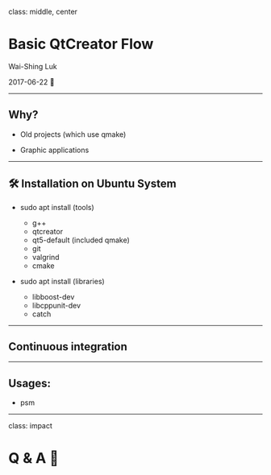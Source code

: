 class: middle, center

# Basic QtCreator Flow

Wai-Shing Luk

2017-06-22 📅

---

## Why?

- Old projects (which use qmake)

- Graphic applications

---

## 🛠️ Installation on Ubuntu System

- sudo apt install (tools)

  - g++
  - qtcreator
  - qt5-default (included qmake)
  - git
  - valgrind
  - cmake

- sudo apt install (libraries)
  - libboost-dev
  - libcppunit-dev
  - catch

---

## Continuous integration

---

## Usages:

- psm

---

class: impact

# Q & A 🙋
